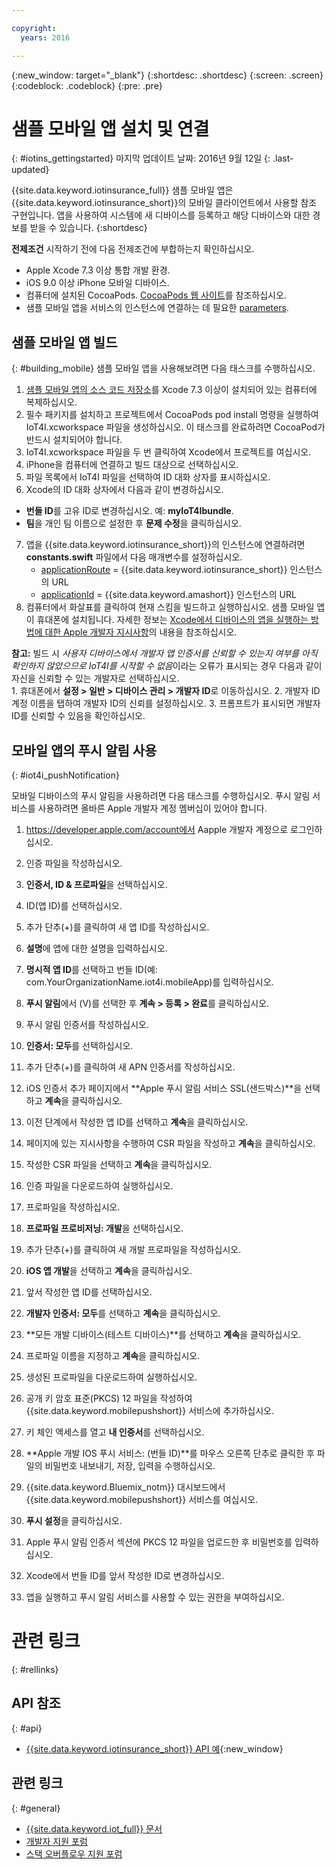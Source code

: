 ```yaml
---

copyright:
  years: 2016

---
```


<!-- Common attributes used in the template are defined as follows: -->
{:new_window: target="\_blank"}
{:shortdesc: .shortdesc}
{:screen: .screen}
{:codeblock: .codeblock}
{:pre: .pre}


<!-- {{site.data.keyword.iotinsurance_full}}  {{site.data.keyword.iotinsurance_short}}  -->


# 샘플 모바일 앱 설치 및 연결
{: #iotins_gettingstarted}
마지막 업데이트 날짜: 2016년 9월 12일
{: .last-updated}

{{site.data.keyword.iotinsurance_full}} 샘플 모바일 앱은 {{site.data.keyword.iotinsurance_short}}의 모바일 클라이언트에서 사용할 참조 구현입니다. 앱을 사용하여 시스템에 새 디바이스를 등록하고 해당 디바이스와 대한 경보를 받을 수 있습니다.
{:shortdesc}

**전제조건** 시작하기 전에 다음 전제조건에 부합하는지 확인하십시오. 
  - Apple Xcode 7.3 이상 통합 개발 환경.
  - iOS 9.0 이상 iPhone 모바일 디바이스.
  - 컴퓨터에 설치된 CocoaPods. [CocoaPods 웹 사이트](https://guides.cocoapods.org/using/getting-started.html)를 참조하십시오. 
  - 샘플 모바일 앱을 서비스의 인스턴스에 연결하는 데 필요한 [parameters](#iot4i_mobileParam).

## 샘플 모바일 앱 빌드
{: #building_mobile}
샘플 모바일 앱을 사용해보려면 다음 태스크를 수행하십시오. 

1. [샘플 모바일 앱의 소스 코드 저장소](https://github.com/ibm-watson-iot/ioti-mobile)를 Xcode 7.3 이상이 설치되어 있는 컴퓨터에 복제하십시오. 
2. 필수 패키지를 설치하고 프로젝트에서 CocoaPods pod install 명령을 실행하여 IoT4I.xcworkspace 파일을 생성하십시오. 이 태스크를 완료하려면 CocoaPod가 반드시 설치되어야 합니다. 
3. IoT4I.xcworkspace 파일을 두 번 클릭하여 Xcode에서 프로젝트를 여십시오. 
4. iPhone을 컴퓨터에 연결하고 빌드 대상으로 선택하십시오. 
5. 파일 목록에서 IoT4I 파일을 선택하여 ID 대화 상자를 표시하십시오. 
6. Xcode의 ID 대화 상자에서 다음과 같이 변경하십시오. 
  - **번들 ID**를 고유 ID로 변경하십시오. 예: **myIoT4Ibundle**.
  - **팀**을 개인 팀 이름으로 설정한 후 **문제 수정**을 클릭하십시오. 
7. 앱을 {{site.data.keyword.iotinsurance_short}}의 인스턴스에 연결하려면 **constants.swift** 파일에서 다음 매개변수를 설정하십시오.   
    - [applicationRoute](#iot4i_mobileParam) = {{site.data.keyword.iotinsurance_short}} 인스턴스의 URL
    - [applicationId](#iot4i_mobileParam) = {{site.data.keyword.amashort}} 인스턴스의 URL
8. 컴퓨터에서 화살표를 클릭하여 현재 스킴을 빌드하고 실행하십시오. 샘플 모바일 앱이 휴대폰에 설치됩니다. 자세한 정보는 [Xcode에서 디바이스의 앱을 실행하는 방법에 대한 Apple 개발자 지시사항](https://developer.apple.com/library/mac/documentation/IDEs/Conceptual/AppDistributionGuide/LaunchingYourApponDevices/LaunchingYourApponDevices.html)의 내용을 참조하십시오. 

  **참고:** 빌드 시 *사용자 디바이스에서 개발자 앱 인증서를 신뢰할 수 있는지 여부를 아직 확인하지 않았으므로 IoT4I를 시작할 수 없음*이라는 오류가 표시되는 경우 다음과 같이 자신을 신뢰할 수 있는 개발자로 선택하십시오.   
    1. 휴대폰에서 **설정 > 일반 > 디바이스 관리 > 개발자 ID**로 이동하십시오. 
    2. 개발자 ID 계정 이름을 탭하여 개발자 ID의 신뢰를 설정하십시오. 
    3. 프롬프트가 표시되면 개발자 ID를 신뢰할 수 있음을 확인하십시오. 

## 모바일 앱의 푸시 알림 사용
{: #iot4i_pushNotification}

모바일 디바이스의 푸시 알림을 사용하려면 다음 태스크를 수행하십시오. 푸시 알림 서비스를 사용하려면 올바른 Apple 개발자 계정 멤버십이 있어야 합니다. 

1. https://developer.apple.com/account에서 Aapple 개발자 계정으로 로그인하십시오. 

2. 인증 파일을 작성하십시오. 
  1. **인증서, ID & 프로파일**을 선택하십시오. 
  2. ID(앱 ID)를 선택하십시오. 
  3. 추가 단추(+)를 클릭하여 새 앱 ID를 작성하십시오. 
  4. **설명**에 앱에 대한 설명을 입력하십시오. 
  5. **명시적 앱 ID**를 선택하고 번들 ID(예: com.YourOrganizationName.iot4i.mobileApp)를 입력하십시오. 
  6. **푸시 알림**에서 (V)를 선택한 후 **계속 > 등록 > 완료**를 클릭하십시오. 

3. 푸시 알림 인증서를 작성하십시오. 
  1. **인증서: 모두**를 선택하십시오. 
  2. 추가 단추(+)를 클릭하여 새 APN 인증서를 작성하십시오. 
  3. iOS 인증서 추가 페이지에서 **Apple 푸시 알림 서비스 SSL(샌드박스)**을 선택하고 **계속**을 클릭하십시오. 
  4. 이전 단계에서 작성한 앱 ID를 선택하고 **계속**을 클릭하십시오. 
  5. 페이지에 있는 지시사항을 수행하여 CSR 파일을 작성하고 **계속**을 클릭하십시오. 
  6. 작성한 CSR 파일을 선택하고 **계속**을 클릭하십시오. 
  7. 인증 파일을 다운로드하여 실행하십시오. 

4. 프로파일을 작성하십시오. 
  1. **프로파일 프로비저닝: 개발**을 선택하십시오. 
  2. 추가 단추(+)를 클릭하여 새 개발 프로파일을 작성하십시오. 
  3. **iOS 앱 개발**을 선택하고 **계속**을 클릭하십시오. 
  4. 앞서 작성한 앱 ID를 선택하십시오. 
  5. **개발자 인증서: 모두**를 선택하고 **계속**을 클릭하십시오. 
  5. **모든 개발 디바이스(테스트 디바이스)**를 선택하고 **계속**을 클릭하십시오. 
  6. 프로파일 이름을 지정하고 **계속**을 클릭하십시오. 
  7. 생성된 프로파일을 다운로드하여 실행하십시오. 

5. 공개 키 암호 표준(PKCS) 12 파일을 작성하여 {{site.data.keyword.mobilepushshort}} 서비스에 추가하십시오. 
  1. 키 체인 액세스를 열고 **내 인증서**를 선택하십시오. 
  2. **Apple 개발 IOS 푸시 서비스: (번들 ID)**를 마우스 오른쪽 단추로 클릭한 후 파일의 비밀번호 내보내기, 저장, 입력을 수행하십시오. 
  3. {{site.data.keyword.Bluemix_notm}} 대시보드에서 {{site.data.keyword.mobilepushshort}} 서비스를 여십시오. 
  4. **푸시 설정**을 클릭하십시오. 
  5. Apple 푸시 알림 인증서 섹션에 PKCS 12 파일을 업로드한 후 비밀번호를 입력하십시오. 
  6. Xcode에서 번들 ID를 앞서 작성한 ID로 변경하십시오. 
  7. 앱을 실행하고 푸시 알림 서비스를 사용할 수 있는 권한을 부여하십시오. 

# 관련 링크
{: #rellinks}

## API 참조
{: #api}
* [{{site.data.keyword.iotinsurance_short}} API 예](https://iot4i-docs-api.mybluemix.net/dist/){:new_window}

## 관련 링크
{: #general}
* [{{site.data.keyword.iot_full}} 문서](https://new-console.ng.bluemix.net/docs/services/IoT/index.html)
* [개발자 지원 포럼](https://developer.ibm.com/answers/search.html?f=&type=question&redirect=search%2Fsearch&sort=relevance&q=%2B[iot]%20%2B[bluemix])
* [스택 오버플로우 지원 포럼](http://stackoverflow.com/questions/tagged/ibm-bluemix)
